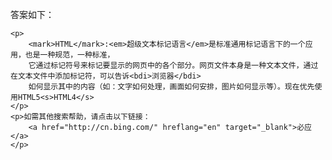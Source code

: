答案如下：

    <p>
        <mark>HTML</mark>:<em>超级文本标记语言</em>是标准通用标记语言下的一个应用，也是一种规范，一种标准，
        它通过标记符号来标记要显示的网页中的各个部分。网页文件本身是一种文本文件，通过在文本文件中添加标记符，可以告诉<bdi>浏览器</bdi>
        如何显示其中的内容（如：文字如何处理，画面如何安排，图片如何显示等）。现在优先使用HTML5<s>HTML4</s>
    </p>
    <p>如需其他搜索帮助，请点击以下链接：
        <a href="http://cn.bing.com/" hreflang="en" target="_blank">必应</a>
    </p>
